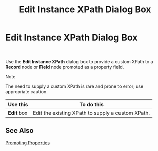 ﻿---
title: Edit Instance XPath Dialog Box
TOCTitle: Edit Instance XPath Dialog Box
ms:assetid: 46372743-0f10-4f13-9883-f08a598e0cfd
ms:mtpsurl: https://msdn.microsoft.com/en-us/library/Aa559874(v=BTS.80)
ms:contentKeyID: 51527673
ms.date: 08/30/2017
mtps_version: v=BTS.80
f1_keywords:
- bts10.editor.instance.xpath
---

# Edit Instance XPath Dialog Box

 

Use the **Edit Instance XPath** dialog box to provide a custom XPath to a **Record** node or **Field** node promoted as a property field.


> [!NOTE]
> <P>The need to supply a custom XPath is rare and prone to error; use appropriate caution.</P>



<table>
<thead>
<tr class="header">
<th>Use this</th>
<th>To do this</th>
</tr>
</thead>
<tbody>
<tr class="odd">
<td><strong>Edit</strong> box</td>
<td>Edit the existing XPath to supply a custom XPath.</td>
</tr>
</tbody>
</table>


## See Also

[Promoting Properties](https://msdn.microsoft.com/en-us/library/aa561535\(v=bts.80\))

